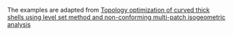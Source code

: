 The examples are adapted from [Topology optimization of curved thick shells using level set method and non-conforming multi-patch isogeometric analysis](https://doi.org/10.1016/j.cma.2024.117205)

